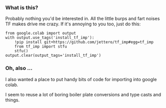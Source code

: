 
### What is this?

Probably nothing you'd be interested in. All the little burps and fart noises TF
makes drive me crazy. If it's annoying to you too, just do this:

```
from google.colab import output
with output.use_tags('install_tf_imp'):
    !pip install git+https://github.com/jettero/tf_imp#egg=tf_imp
    from tf_imp import stfu
    stfu()
output.clear(output_tags='install_tf_imp')
```

### Oh, also ...

I also wanted a place to put handy bits of code for importing into google colab.

I seem to reuse a lot of boring boiler plate conversions and type casts and
things.
